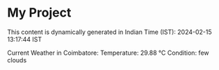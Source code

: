 # My Project

This content is dynamically generated in Indian Time (IST): 2024-02-15 13:17:44 IST


Current Weather in Coimbatore:
Temperature: 29.88 °C
Condition: few clouds
